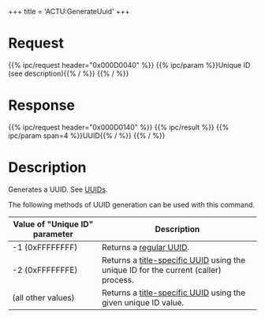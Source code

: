 +++
title = 'ACTU:GenerateUuid'
+++

# Request

{{% ipc/request header="0x000D0040" %}}
{{% ipc/param %}}Unique ID (see description){{% / %}}
{{% / %}}

# Response

{{% ipc/request header="0x000D0140" %}}
{{% ipc/result %}}
{{% ipc/param span=4 %}}UUID{{% / %}}
{{% / %}}

# Description

Generates a UUID. See [UUIDs](ACT_Services#uuids "wikilink").

The following methods of UUID generation can be used with this command.

| Value of "Unique ID" parameter | Description                                                                                                                         |
|--------------------------------|-------------------------------------------------------------------------------------------------------------------------------------|
| -1 (0xFFFFFFFF)                | Returns a [regular UUID](ACT_Services#regular_uuids "wikilink").                                                                    |
| -2 (0xFFFFFFFE)                | Returns a [title-specific UUID](ACT_Services#title-specific-uuids "wikilink") using the unique ID for the current (caller) process. |
| (all other values)             | Returns a [title-specific UUID](ACT_Services#title-specific-uuids "wikilink") using the given unique ID value.                      |
